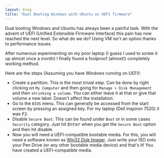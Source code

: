 ```yaml
---
layout: blog
title: "Dual Booting Windows with Ubuntu on UEFI firmware"
---
```


Dual booting Windows and Ubuntu has always been a painful task. With the advent of UEFI (Unified Extensible Firmware Interface) this pain has now reached the next level. So what do we do? Using VM isn't an option thanks to performance issues.

After numerous experimenting on my poor laptop (I guess I used to screw it up almost once a month) I finally found a foolproof (almost!) completely working method.

Here are the steps (Assuming you have Windows running on UEFI):

* Create a partition. This is the most trivial step. Can be done by right clicking on `My Computer` and then going for `Manage > Disk Management` and then `shrinking a volume`. You can either leave it at that or give that volume a new label. Doesn't affect the installation.
* Go to the `BIOS` menu. This can generally be accessed from the start screen by pressing an assigned key. For my laptop (Dell Inspiron 7520) it was <kbd>F2</kbd>.
* Disable `Secure Boot`. This can be found under `Boot` or in some cases `Security` category. Just hit <kbd>Enter</kbd> when you get the `Secure Boot` option and then hit disable.
* Now you will need a UEFI-compatible bootable media. For this, you will need a software known as [Win32 Disk Imager](http://sourceforge.net/projects/win32diskimager/). Just write your ISO onto your Pen Drive (or any other bootable media device) and that's it! You have created a UEFI-compatible media.
